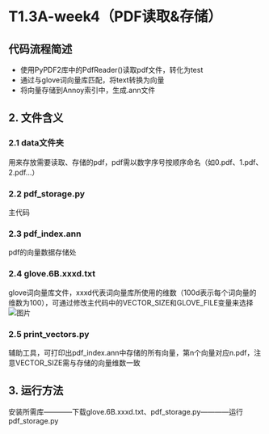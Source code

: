 # T1.3A-week4（PDF读取&存储）
## 代码流程简述
- 使用PyPDF2库中的PdfReader()读取pdf文件，转化为test
- 通过与glove词向量库匹配，将text转换为向量
- 将向量存储到Annoy索引中，生成.ann文件

## 2. 文件含义
### 2.1 data文件夹  
用来存放需要读取、存储的pdf，pdf需以数字序号按顺序命名（如0.pdf、1.pdf、2.pdf...）
### 2.2 pdf_storage.py
主代码
### 2.3 pdf_index.ann
pdf的向量数据存储处
### 2.4 glove.6B.xxxd.txt
glove词向量库文件，xxxd代表词向量库所使用的维数（100d表示每个词向量的维数为100），可通过修改主代码中的VECTOR_SIZE和GLOVE_FILE变量来选择
![图片](https://github.com/Hchendz/T1.3A-week4/assets/144656283/0a6f7876-a6fa-4573-8d96-35d9f974bdbb)

### 2.5 print_vectors.py
辅助工具，可打印出pdf_index.ann中存储的所有向量，第n个向量对应n.pdf，注意VECTOR_SIZE需与存储的向量维数一致

## 3. 运行方法
安装所需库————下载glove.6B.xxxd.txt、pdf_storage.py————运行pdf_storage.py

